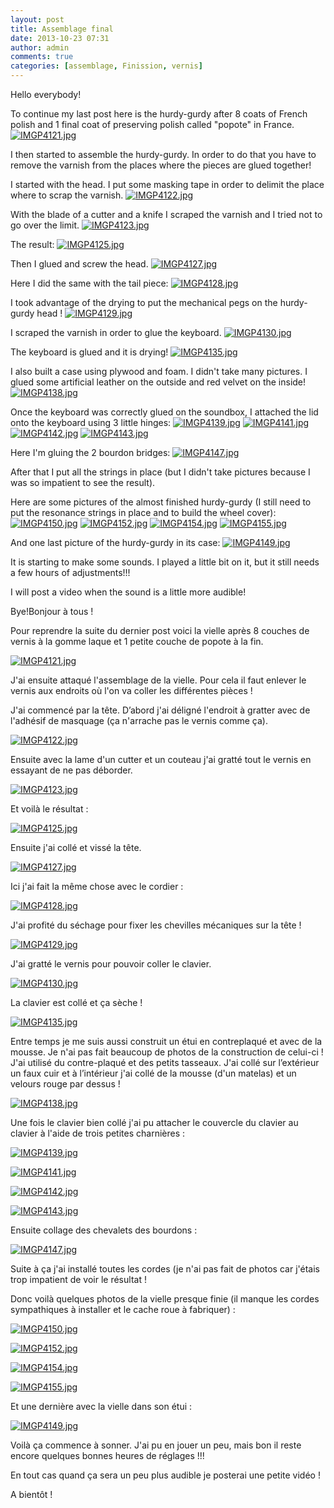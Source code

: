 ```yaml
---
layout: post
title: Assemblage final 
date: 2013-10-23 07:31
author: admin
comments: true
categories: [assemblage, Finission, vernis]
---
```

<!--:en-->Hello everybody!

To continue my last post here is the hurdy-gurdy after 8 coats of French polish and 1 final coat of preserving polish called "popote" in France.
<a href="https://lh4.googleusercontent.com/-FumEgw4JRls/UmbrvOK9lTI/AAAAAAAAGs0/a6eCfvUAl48/s1024/IMGP4121.jpg"><img class="alignnone" alt="IMGP4121.jpg" src="https://lh4.googleusercontent.com/-FumEgw4JRls/UmbrvOK9lTI/AAAAAAAAGs0/a6eCfvUAl48/s600/IMGP4121.jpg" /></a>

I then started to assemble the hurdy-gurdy. In order to do that you have to remove the varnish from the places where the pieces are glued together!

I started with the head. I put some masking tape in order to delimit the place where to scrap the varnish.
<a href="https://lh3.googleusercontent.com/-GvbPJPdONRY/UmbrwV6_7FI/AAAAAAAAGs8/hxsniRgzvo0/s1024/IMGP4122.jpg"><img class="alignnone" alt="IMGP4122.jpg" src="https://lh3.googleusercontent.com/-GvbPJPdONRY/UmbrwV6_7FI/AAAAAAAAGs8/hxsniRgzvo0/s600/IMGP4122.jpg" /></a>

With the blade of a cutter and a knife I scraped the varnish and I tried not to go over the limit.
<a href="https://lh5.googleusercontent.com/-fZjW50ZcoZ4/UmbrxjiUMxI/AAAAAAAAGtE/a4vLsY4GaU0/s1024/IMGP4123.jpg"><img class="alignnone" alt="IMGP4123.jpg" src="https://lh5.googleusercontent.com/-fZjW50ZcoZ4/UmbrxjiUMxI/AAAAAAAAGtE/a4vLsY4GaU0/s600/IMGP4123.jpg" /></a>

The result:
<a href="https://lh4.googleusercontent.com/-RUzkTN3jyaM/UmbrzNYdybI/AAAAAAAAGtM/Gyrh4ukthEk/s1024/IMGP4125.jpg"><img class="alignnone" alt="IMGP4125.jpg" src="https://lh4.googleusercontent.com/-RUzkTN3jyaM/UmbrzNYdybI/AAAAAAAAGtM/Gyrh4ukthEk/s600/IMGP4125.jpg" /></a>

Then I glued and screw the head.
<a href="https://lh3.googleusercontent.com/-3rtN8EoXBlI/Umbr0DKo6MI/AAAAAAAAGtU/MxxczEF7AVc/s1024/IMGP4127.jpg"><img class="alignnone" alt="IMGP4127.jpg" src="https://lh3.googleusercontent.com/-3rtN8EoXBlI/Umbr0DKo6MI/AAAAAAAAGtU/MxxczEF7AVc/s600/IMGP4127.jpg" /></a>

Here I did the same with the tail piece:
<a href="https://lh3.googleusercontent.com/-IzPVi3kflPQ/Umbr1e3XNEI/AAAAAAAAGtc/xmMOtWTP0EM/s1024/IMGP4128.jpg"><img class="alignnone" alt="IMGP4128.jpg" src="https://lh3.googleusercontent.com/-IzPVi3kflPQ/Umbr1e3XNEI/AAAAAAAAGtc/xmMOtWTP0EM/s600/IMGP4128.jpg" /></a>

I took advantage of the drying to put the mechanical pegs on the hurdy-gurdy head !
<a href="https://lh5.googleusercontent.com/-Q0CHL3BHSSc/Umbr2fGV4eI/AAAAAAAAGtk/-C_8F4spJHs/s1024/IMGP4129.jpg"><img class="alignnone" alt="IMGP4129.jpg" src="https://lh5.googleusercontent.com/-Q0CHL3BHSSc/Umbr2fGV4eI/AAAAAAAAGtk/-C_8F4spJHs/s600/IMGP4129.jpg" /></a>

I scraped the varnish in order to glue the keyboard.
<a href="https://lh3.googleusercontent.com/-4AlTs5Jl2_M/Umbr3SB_wnI/AAAAAAAAGts/VJAp5ELXXxI/s1024/IMGP4130.jpg"><img class="alignnone" alt="IMGP4130.jpg" src="https://lh3.googleusercontent.com/-4AlTs5Jl2_M/Umbr3SB_wnI/AAAAAAAAGts/VJAp5ELXXxI/s600/IMGP4130.jpg" /></a>

The keyboard is glued and it is drying!
<a href="https://lh4.googleusercontent.com/-WhfnsPrrQcA/Umbr4URggNI/AAAAAAAAGt0/21vP6jYWN2c/s1024/IMGP4135.jpg"><img class="alignnone" alt="IMGP4135.jpg" src="https://lh4.googleusercontent.com/-WhfnsPrrQcA/Umbr4URggNI/AAAAAAAAGt0/21vP6jYWN2c/s600/IMGP4135.jpg" /></a>

I also built a case using plywood and foam. I didn't take many pictures. I glued some artificial leather on the outside and red velvet on the inside!
<a href="https://lh6.googleusercontent.com/-gEjTpNsrfQA/Umbr5q0N7gI/AAAAAAAAGt8/_CpZ1JwxE04/s1024/IMGP4138.jpg"><img class="alignnone" alt="IMGP4138.jpg" src="https://lh6.googleusercontent.com/-gEjTpNsrfQA/Umbr5q0N7gI/AAAAAAAAGt8/_CpZ1JwxE04/s600/IMGP4138.jpg" /></a>

Once the keyboard was correctly glued on the soundbox, I attached the lid onto the keyboard using 3 little hinges:
<a href="https://lh3.googleusercontent.com/-m6X74oWKpnU/Umbr6thOz4I/AAAAAAAAGuE/yeVBMyTTbSY/s1024/IMGP4139.jpg"><img class="alignnone" alt="IMGP4139.jpg" src="https://lh3.googleusercontent.com/-m6X74oWKpnU/Umbr6thOz4I/AAAAAAAAGuE/yeVBMyTTbSY/s600/IMGP4139.jpg" /></a>
<a href="https://lh3.googleusercontent.com/-W5qVIp_uKi0/Umbr7iM-9-I/AAAAAAAAGuM/y7USqVa5p6w/s1024/IMGP4141.jpg"><img class="alignnone" alt="IMGP4141.jpg" src="https://lh3.googleusercontent.com/-W5qVIp_uKi0/Umbr7iM-9-I/AAAAAAAAGuM/y7USqVa5p6w/s600/IMGP4141.jpg" /></a>
<a href="https://lh3.googleusercontent.com/-4NZpOnlQEjM/Umbr8me2OlI/AAAAAAAAGuU/bu6aigJz4Ps/s1024/IMGP4142.jpg"><img class="alignnone" alt="IMGP4142.jpg" src="https://lh3.googleusercontent.com/-4NZpOnlQEjM/Umbr8me2OlI/AAAAAAAAGuU/bu6aigJz4Ps/s600/IMGP4142.jpg" /></a>
<a href="https://lh4.googleusercontent.com/-ROUQL-rKvuo/Umbr9zGq_XI/AAAAAAAAGuc/j19MEpjwYL4/s1024/IMGP4143.jpg"><img class="alignnone" alt="IMGP4143.jpg" src="https://lh4.googleusercontent.com/-ROUQL-rKvuo/Umbr9zGq_XI/AAAAAAAAGuc/j19MEpjwYL4/s600/IMGP4143.jpg" /></a>

Here I'm gluing the 2 bourdon bridges:
<a href="https://lh5.googleusercontent.com/-LiWgXyyxyDo/Umbr-49PiyI/AAAAAAAAGuk/eTO1SpjCUqY/s1024/IMGP4147.jpg"><img class="alignnone" alt="IMGP4147.jpg" src="https://lh5.googleusercontent.com/-LiWgXyyxyDo/Umbr-49PiyI/AAAAAAAAGuk/eTO1SpjCUqY/s600/IMGP4147.jpg" /></a>

After that I put all the strings in place (but I didn't take pictures because I was so impatient to see the result).

Here are some pictures of the almost finished hurdy-gurdy (I still need to put the resonance strings in place and to build the wheel cover):
<a href="https://lh4.googleusercontent.com/-POV-dN2hm5I/UmbsBI0pFNI/AAAAAAAAGu0/LuzASgvtZ9g/s1024/IMGP4150.jpg"><img class="alignnone" alt="IMGP4150.jpg" src="https://lh4.googleusercontent.com/-POV-dN2hm5I/UmbsBI0pFNI/AAAAAAAAGu0/LuzASgvtZ9g/s600/IMGP4150.jpg" /></a>
<a href="https://lh4.googleusercontent.com/-QTg1sW-F3pM/UmbsCN1dy2I/AAAAAAAAGu8/6ODVbnBLTck/s1024/IMGP4152.jpg"><img class="alignnone" alt="IMGP4152.jpg" src="https://lh4.googleusercontent.com/-QTg1sW-F3pM/UmbsCN1dy2I/AAAAAAAAGu8/6ODVbnBLTck/s600/IMGP4152.jpg" /></a>
<a href="https://lh5.googleusercontent.com/--5wYCEysO9g/UmbsDYhBKBI/AAAAAAAAGvE/eJEaQZQ_zmg/s1024/IMGP4154.jpg"><img class="alignnone" alt="IMGP4154.jpg" src="https://lh5.googleusercontent.com/--5wYCEysO9g/UmbsDYhBKBI/AAAAAAAAGvE/eJEaQZQ_zmg/s600/IMGP4154.jpg" /></a>
<a href="https://lh6.googleusercontent.com/-bLh5710cRdc/UmbsEQQmpzI/AAAAAAAAGvM/G6XW0u8gJU8/s1024/IMGP4155.jpg"><img class="alignnone" alt="IMGP4155.jpg" src="https://lh6.googleusercontent.com/-bLh5710cRdc/UmbsEQQmpzI/AAAAAAAAGvM/G6XW0u8gJU8/s600/IMGP4155.jpg" /></a>

And one last picture of the hurdy-gurdy in its case:
<a href="https://lh4.googleusercontent.com/-bR8R6jWd-4o/UmbsADId-vI/AAAAAAAAGus/82nLNWnwLN8/s1024/IMGP4149.jpg"><img class="alignnone" alt="IMGP4149.jpg" src="https://lh4.googleusercontent.com/-bR8R6jWd-4o/UmbsADId-vI/AAAAAAAAGus/82nLNWnwLN8/s600/IMGP4149.jpg" /></a>

It is starting to make some sounds. I played a little bit on it, but it still needs a few hours of adjustments!!!

I will post a video when the sound is a little more audible!

Bye!<!--:--><!--:fr-->Bonjour à tous !

Pour reprendre la suite du dernier post voici la vielle après 8 couches de vernis à la gomme laque et 1 petite couche de popote à la fin.

<a href="https://lh4.googleusercontent.com/-FumEgw4JRls/UmbrvOK9lTI/AAAAAAAAGs0/a6eCfvUAl48/s1024/IMGP4121.jpg"><img class="alignnone" alt="IMGP4121.jpg" src="https://lh4.googleusercontent.com/-FumEgw4JRls/UmbrvOK9lTI/AAAAAAAAGs0/a6eCfvUAl48/s600/IMGP4121.jpg" /></a>

J'ai ensuite attaqué l'assemblage de la vielle. Pour cela il faut enlever le vernis aux endroits où l'on va coller les différentes pièces !

J'ai commencé par la tête. D’abord j'ai déligné l'endroit à gratter avec de l'adhésif de masquage (ça n'arrache pas le vernis comme ça).

<a href="https://lh3.googleusercontent.com/-GvbPJPdONRY/UmbrwV6_7FI/AAAAAAAAGs8/hxsniRgzvo0/s1024/IMGP4122.jpg"><img class="alignnone" alt="IMGP4122.jpg" src="https://lh3.googleusercontent.com/-GvbPJPdONRY/UmbrwV6_7FI/AAAAAAAAGs8/hxsniRgzvo0/s600/IMGP4122.jpg" /></a>

Ensuite avec la lame d'un cutter et un couteau j'ai gratté tout le vernis en essayant de ne pas déborder.

<a href="https://lh5.googleusercontent.com/-fZjW50ZcoZ4/UmbrxjiUMxI/AAAAAAAAGtE/a4vLsY4GaU0/s1024/IMGP4123.jpg"><img class="alignnone" alt="IMGP4123.jpg" src="https://lh5.googleusercontent.com/-fZjW50ZcoZ4/UmbrxjiUMxI/AAAAAAAAGtE/a4vLsY4GaU0/s600/IMGP4123.jpg" /></a>

Et voilà le résultat :

<a href="https://lh4.googleusercontent.com/-RUzkTN3jyaM/UmbrzNYdybI/AAAAAAAAGtM/Gyrh4ukthEk/s1024/IMGP4125.jpg"><img class="alignnone" alt="IMGP4125.jpg" src="https://lh4.googleusercontent.com/-RUzkTN3jyaM/UmbrzNYdybI/AAAAAAAAGtM/Gyrh4ukthEk/s600/IMGP4125.jpg" /></a>

Ensuite j'ai collé et vissé la tête.

<a href="https://lh3.googleusercontent.com/-3rtN8EoXBlI/Umbr0DKo6MI/AAAAAAAAGtU/MxxczEF7AVc/s1024/IMGP4127.jpg"><img class="alignnone" alt="IMGP4127.jpg" src="https://lh3.googleusercontent.com/-3rtN8EoXBlI/Umbr0DKo6MI/AAAAAAAAGtU/MxxczEF7AVc/s600/IMGP4127.jpg" /></a>

Ici j'ai fait la même chose avec le cordier :

<a href="https://lh3.googleusercontent.com/-IzPVi3kflPQ/Umbr1e3XNEI/AAAAAAAAGtc/xmMOtWTP0EM/s1024/IMGP4128.jpg"><img class="alignnone" alt="IMGP4128.jpg" src="https://lh3.googleusercontent.com/-IzPVi3kflPQ/Umbr1e3XNEI/AAAAAAAAGtc/xmMOtWTP0EM/s600/IMGP4128.jpg" /></a>

J'ai profité du séchage pour fixer les chevilles mécaniques sur la tête !

<a href="https://lh5.googleusercontent.com/-Q0CHL3BHSSc/Umbr2fGV4eI/AAAAAAAAGtk/-C_8F4spJHs/s1024/IMGP4129.jpg"><img class="alignnone" alt="IMGP4129.jpg" src="https://lh5.googleusercontent.com/-Q0CHL3BHSSc/Umbr2fGV4eI/AAAAAAAAGtk/-C_8F4spJHs/s600/IMGP4129.jpg" /></a>

J'ai gratté le vernis pour pouvoir coller le clavier.

<a href="https://lh3.googleusercontent.com/-4AlTs5Jl2_M/Umbr3SB_wnI/AAAAAAAAGts/VJAp5ELXXxI/s1024/IMGP4130.jpg"><img class="alignnone" alt="IMGP4130.jpg" src="https://lh3.googleusercontent.com/-4AlTs5Jl2_M/Umbr3SB_wnI/AAAAAAAAGts/VJAp5ELXXxI/s600/IMGP4130.jpg" /></a>

La clavier est collé et ça sèche !

<a href="https://lh4.googleusercontent.com/-WhfnsPrrQcA/Umbr4URggNI/AAAAAAAAGt0/21vP6jYWN2c/s1024/IMGP4135.jpg"><img class="alignnone" alt="IMGP4135.jpg" src="https://lh4.googleusercontent.com/-WhfnsPrrQcA/Umbr4URggNI/AAAAAAAAGt0/21vP6jYWN2c/s600/IMGP4135.jpg" /></a>

Entre temps je me suis aussi construit un étui en contreplaqué et avec de la mousse. Je n'ai pas fait beaucoup de photos de la construction de celui-ci ! J'ai utilisé du contre-plaqué et des petits tasseaux. J'ai collé sur l’extérieur un faux cuir et à l’intérieur j'ai collé de la mousse (d'un matelas) et un velours rouge par dessus !

<a href="https://lh6.googleusercontent.com/-gEjTpNsrfQA/Umbr5q0N7gI/AAAAAAAAGt8/_CpZ1JwxE04/s1024/IMGP4138.jpg"><img class="alignnone" alt="IMGP4138.jpg" src="https://lh6.googleusercontent.com/-gEjTpNsrfQA/Umbr5q0N7gI/AAAAAAAAGt8/_CpZ1JwxE04/s600/IMGP4138.jpg" /></a>

Une fois le clavier bien collé j'ai pu attacher le couvercle du clavier au clavier à l'aide de trois petites charnières :

<a href="https://lh3.googleusercontent.com/-m6X74oWKpnU/Umbr6thOz4I/AAAAAAAAGuE/yeVBMyTTbSY/s1024/IMGP4139.jpg"><img class="alignnone" alt="IMGP4139.jpg" src="https://lh3.googleusercontent.com/-m6X74oWKpnU/Umbr6thOz4I/AAAAAAAAGuE/yeVBMyTTbSY/s600/IMGP4139.jpg" /></a>

<a href="https://lh3.googleusercontent.com/-W5qVIp_uKi0/Umbr7iM-9-I/AAAAAAAAGuM/y7USqVa5p6w/s1024/IMGP4141.jpg"><img class="alignnone" alt="IMGP4141.jpg" src="https://lh3.googleusercontent.com/-W5qVIp_uKi0/Umbr7iM-9-I/AAAAAAAAGuM/y7USqVa5p6w/s600/IMGP4141.jpg" /></a>

<a href="https://lh3.googleusercontent.com/-4NZpOnlQEjM/Umbr8me2OlI/AAAAAAAAGuU/bu6aigJz4Ps/s1024/IMGP4142.jpg"><img class="alignnone" alt="IMGP4142.jpg" src="https://lh3.googleusercontent.com/-4NZpOnlQEjM/Umbr8me2OlI/AAAAAAAAGuU/bu6aigJz4Ps/s600/IMGP4142.jpg" /></a>

<a href="https://lh4.googleusercontent.com/-ROUQL-rKvuo/Umbr9zGq_XI/AAAAAAAAGuc/j19MEpjwYL4/s1024/IMGP4143.jpg"><img class="alignnone" alt="IMGP4143.jpg" src="https://lh4.googleusercontent.com/-ROUQL-rKvuo/Umbr9zGq_XI/AAAAAAAAGuc/j19MEpjwYL4/s600/IMGP4143.jpg" /></a>

Ensuite collage des chevalets des bourdons :

<a href="https://lh5.googleusercontent.com/-LiWgXyyxyDo/Umbr-49PiyI/AAAAAAAAGuk/eTO1SpjCUqY/s1024/IMGP4147.jpg"><img class="alignnone" alt="IMGP4147.jpg" src="https://lh5.googleusercontent.com/-LiWgXyyxyDo/Umbr-49PiyI/AAAAAAAAGuk/eTO1SpjCUqY/s600/IMGP4147.jpg" /></a>

Suite à ça j'ai installé toutes les cordes (je n'ai pas fait de photos car j'étais trop impatient de voir le résultat !

Donc voilà quelques photos de la vielle presque finie (il manque les cordes sympathiques à installer et le cache roue à fabriquer) :

<a href="https://lh4.googleusercontent.com/-POV-dN2hm5I/UmbsBI0pFNI/AAAAAAAAGu0/LuzASgvtZ9g/s1024/IMGP4150.jpg"><img class="alignnone" alt="IMGP4150.jpg" src="https://lh4.googleusercontent.com/-POV-dN2hm5I/UmbsBI0pFNI/AAAAAAAAGu0/LuzASgvtZ9g/s600/IMGP4150.jpg" /></a>

<a href="https://lh4.googleusercontent.com/-QTg1sW-F3pM/UmbsCN1dy2I/AAAAAAAAGu8/6ODVbnBLTck/s1024/IMGP4152.jpg"><img class="alignnone" alt="IMGP4152.jpg" src="https://lh4.googleusercontent.com/-QTg1sW-F3pM/UmbsCN1dy2I/AAAAAAAAGu8/6ODVbnBLTck/s600/IMGP4152.jpg" /></a>

<a href="https://lh5.googleusercontent.com/--5wYCEysO9g/UmbsDYhBKBI/AAAAAAAAGvE/eJEaQZQ_zmg/s1024/IMGP4154.jpg"><img class="alignnone" alt="IMGP4154.jpg" src="https://lh5.googleusercontent.com/--5wYCEysO9g/UmbsDYhBKBI/AAAAAAAAGvE/eJEaQZQ_zmg/s600/IMGP4154.jpg" /></a>

<a href="https://lh6.googleusercontent.com/-bLh5710cRdc/UmbsEQQmpzI/AAAAAAAAGvM/G6XW0u8gJU8/s1024/IMGP4155.jpg"><img class="alignnone" alt="IMGP4155.jpg" src="https://lh6.googleusercontent.com/-bLh5710cRdc/UmbsEQQmpzI/AAAAAAAAGvM/G6XW0u8gJU8/s600/IMGP4155.jpg" /></a>

Et une dernière avec la vielle dans son étui :

<a href="https://lh4.googleusercontent.com/-bR8R6jWd-4o/UmbsADId-vI/AAAAAAAAGus/82nLNWnwLN8/s1024/IMGP4149.jpg"><img class="alignnone" alt="IMGP4149.jpg" src="https://lh4.googleusercontent.com/-bR8R6jWd-4o/UmbsADId-vI/AAAAAAAAGus/82nLNWnwLN8/s600/IMGP4149.jpg" /></a>

Voilà ça commence à sonner. J'ai pu en jouer un peu, mais bon il reste encore quelques bonnes heures de réglages !!!

En tout cas quand ça sera un peu plus audible je posterai une petite vidéo !

A bientôt !<!--:-->
